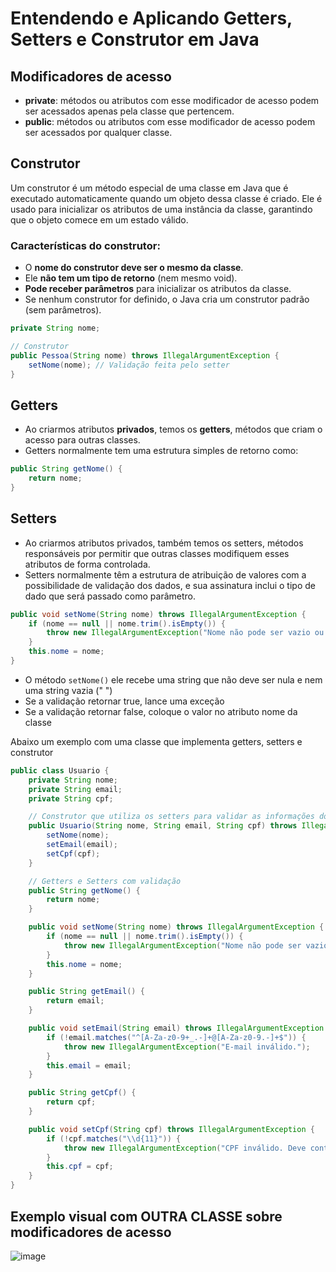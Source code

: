 # Entendendo e Aplicando Getters, Setters e Construtor em Java

## **Modificadores de acesso**

- **private**: métodos ou atributos com esse modificador de acesso podem ser acessados apenas pela classe que pertencem.
- **public**: métodos ou atributos com esse modificador de acesso podem ser acessados por qualquer classe.

## **Construtor**

Um construtor é um método especial de uma classe em Java que é executado automaticamente quando um objeto dessa classe é criado. Ele é usado para inicializar os atributos de uma instância da classe, garantindo que o objeto comece em um estado válido.

### **Características do construtor:**

- O **nome do construtor deve ser o mesmo da classe**.
- Ele **não tem um tipo de retorno** (nem mesmo void).
- **Pode receber parâmetros** para inicializar os atributos da classe.
- Se nenhum construtor for definido, o Java cria um construtor padrão (sem parâmetros).

```java
private String nome;

// Construtor
public Pessoa(String nome) throws IllegalArgumentException {
    setNome(nome); // Validação feita pelo setter
}
```

## **Getters**

- Ao criarmos atributos **privados**, temos os **getters**, métodos que criam o acesso para outras classes.
- Getters normalmente tem uma estrutura simples de retorno como:

```java
public String getNome() {
    return nome;
}
```

## **Setters**

- Ao criarmos atributos privados, também temos os setters, métodos responsáveis por permitir que outras classes modifiquem esses atributos de forma controlada.
- Setters normalmente têm a estrutura de atribuição de valores com a possibilidade de validação dos dados, e sua assinatura inclui o tipo de dado que será passado como parâmetro.

```java
public void setNome(String nome) throws IllegalArgumentException {
    if (nome == null || nome.trim().isEmpty()) {
        throw new IllegalArgumentException("Nome não pode ser vazio ou nulo.");
    }
    this.nome = nome;
}
```

- O método `setNome()` ele recebe uma string que não deve ser nula e nem uma string vazia (" ")
- Se a validação retornar true, lance uma exceção
- Se a validação retornar false, coloque o valor no atributo nome da classe

Abaixo um exemplo com uma classe que implementa getters, setters e construtor

```java
public class Usuario {
    private String nome;
    private String email;
    private String cpf;

    // Construtor que utiliza os setters para validar as informações do aluno
    public Usuario(String nome, String email, String cpf) throws IllegalArgumentException {
        setNome(nome);
        setEmail(email);
        setCpf(cpf);
    }

    // Getters e Setters com validação
    public String getNome() {
        return nome;
    }

    public void setNome(String nome) throws IllegalArgumentException {
        if (nome == null || nome.trim().isEmpty()) {
            throw new IllegalArgumentException("Nome não pode ser vazio.");
        }
        this.nome = nome;
    }

    public String getEmail() {
        return email;
    }

    public void setEmail(String email) throws IllegalArgumentException {
        if (!email.matches("^[A-Za-z0-9+_.-]+@[A-Za-z0-9.-]+$")) {
            throw new IllegalArgumentException("E-mail inválido.");
        }
        this.email = email;
    }

    public String getCpf() {
        return cpf;
    }

    public void setCpf(String cpf) throws IllegalArgumentException {
        if (!cpf.matches("\\d{11}")) {
            throw new IllegalArgumentException("CPF inválido. Deve conter 11 dígitos.");
        }
        this.cpf = cpf;
    }
}
```

## Exemplo visual com OUTRA CLASSE sobre modificadores de acesso
![image](https://github.com/user-attachments/assets/b284b2e2-df1f-4e66-a27f-5f617cb9978e)


